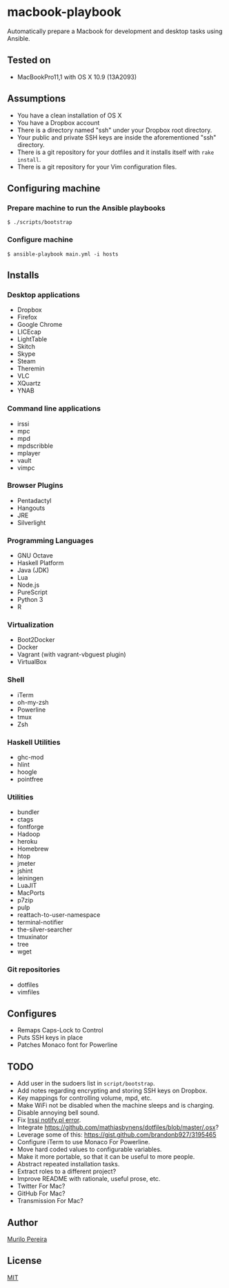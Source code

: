 # macbook-playbook

Automatically prepare a Macbook for development and desktop tasks using Ansible.

## Tested on

- MacBookPro11,1 with OS X 10.9 (13A2093)

## Assumptions

- You have a clean installation of OS X
- You have a Dropbox account
- There is a directory named "ssh" under your Dropbox root directory.
- Your public and private SSH keys are inside the aforementioned "ssh"
  directory.
- There is a git repository for your dotfiles and it installs itself with `rake
  install`.
- There is a git repository for your Vim configuration files.

## Configuring machine

### Prepare machine to run the Ansible playbooks

    $ ./scripts/bootstrap

### Configure machine

    $ ansible-playbook main.yml -i hosts

## Installs

### Desktop applications

- Dropbox
- Firefox
- Google Chrome
- LICEcap
- LightTable
- Skitch
- Skype
- Steam
- Theremin
- VLC
- XQuartz
- YNAB

### Command line applications

- irssi
- mpc
- mpd
- mpdscribble
- mplayer
- vault
- vimpc

### Browser Plugins

- Pentadactyl
- Hangouts
- JRE
- Silverlight

### Programming Languages

- GNU Octave
- Haskell Platform
- Java (JDK)
- Lua
- Node.js
- PureScript
- Python 3
- R

### Virtualization

- Boot2Docker
- Docker
- Vagrant (with vagrant-vbguest plugin)
- VirtualBox

### Shell

- iTerm
- oh-my-zsh
- Powerline
- tmux
- Zsh

### Haskell Utilities

- ghc-mod
- hlint
- hoogle
- pointfree

### Utilities

- bundler
- ctags
- fontforge
- Hadoop
- heroku
- Homebrew
- htop
- jmeter
- jshint
- leiningen
- LuaJIT
- MacPorts
- p7zip
- pulp
- reattach-to-user-namespace
- terminal-notifier
- the-silver-searcher
- tmuxinator
- tree
- wget

### Git repositories

- dotfiles
- vimfiles

## Configures

- Remaps Caps-Lock to Control
- Puts SSH keys in place
- Patches Monaco font for Powerline

## TODO

- Add user in the sudoers list in `script/bootstrap`.
- Add notes regarding encrypting and storing SSH keys on Dropbox.
- Key mappings for controlling volume, mpd, etc.
- Make WiFi not be disabled when the machine sleeps and is charging.
- Disable annoying bell sound.
- Fix [Irssi notify.pl error](https://gist.github.com/mpereira/8071720).
- Integrate https://github.com/mathiasbynens/dotfiles/blob/master/.osx?
- Leverage some of this: https://gist.github.com/brandonb927/3195465
- Configure iTerm to use Monaco For Powerline.
- Move hard coded values to configurable variables.
- Make it more portable, so that it can be useful to more people.
- Abstract repeated installation tasks.
- Extract roles to a different project?
- Improve README with rationale, useful prose, etc.
- Twitter For Mac?
- GitHub For Mac?
- Transmission For Mac?

## Author

[Murilo Pereira](http://murilopereira.com)

## License

[MIT](http://opensource.org/licenses/MIT)
